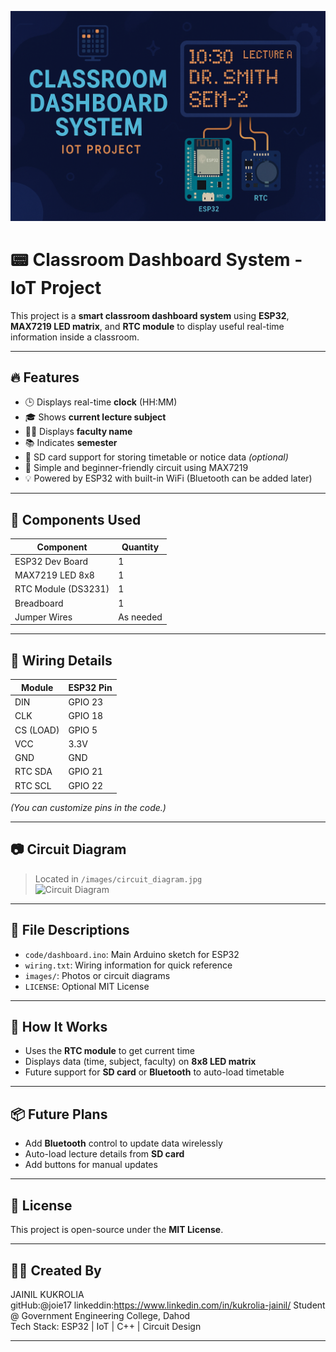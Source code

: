 ![Banner](github-banner.png.png)

# 📟 Classroom Dashboard System - IoT Project

This project is a **smart classroom dashboard system** using **ESP32**, **MAX7219 LED matrix**, and **RTC module** to display useful real-time information inside a classroom.

---

## 🔥 Features

- 🕒 Displays real-time **clock** (HH:MM)
- 🎓 Shows **current lecture subject**
- 👨‍🏫 Displays **faculty name**
- 📚 Indicates **semester**
- 💾 SD card support for storing timetable or notice data *(optional)*
- 🔌 Simple and beginner-friendly circuit using MAX7219
- 💡 Powered by ESP32 with built-in WiFi (Bluetooth can be added later)

---

## 🧠 Components Used

| Component         | Quantity |
|------------------|----------|
| ESP32 Dev Board  | 1        |
| MAX7219 LED 8x8  | 1        |
| RTC Module (DS3231) | 1     |
| Breadboard       | 1        |
| Jumper Wires     | As needed |

---

## 🔌 Wiring Details

| Module    | ESP32 Pin |
|-----------|-----------|
| DIN       | GPIO 23   |
| CLK       | GPIO 18   |
| CS (LOAD) | GPIO 5    |
| VCC       | 3.3V      |
| GND       | GND       |
| RTC SDA   | GPIO 21   |
| RTC SCL   | GPIO 22   |

*(You can customize pins in the code.)*

---

## 📷 Circuit Diagram

> Located in `/images/circuit_diagram.jpg`  
![Circuit Diagram](images/circuit_diagram.jpg)

---

## 🧾 File Descriptions

- `code/dashboard.ino`: Main Arduino sketch for ESP32
- `wiring.txt`: Wiring information for quick reference
- `images/`: Photos or circuit diagrams
- `LICENSE`: Optional MIT License

---

## 🚀 How It Works

- Uses the **RTC module** to get current time
- Displays data (time, subject, faculty) on **8x8 LED matrix**
- Future support for **SD card** or **Bluetooth** to auto-load timetable

---

## 📦 Future Plans

- Add **Bluetooth** control to update data wirelessly
- Auto-load lecture details from **SD card**
- Add buttons for manual updates

---

## 📄 License

This project is open-source under the **MIT License**.

---

## 🙋‍♂️ Created By

JAINIL KUKROLIA  
gitHub:@joie17
linkeddin:https://www.linkedin.com/in/kukrolia-jainil/
Student @ Government Engineering College, Dahod  
Tech Stack: ESP32 | IoT | C++ | Circuit Design

---
